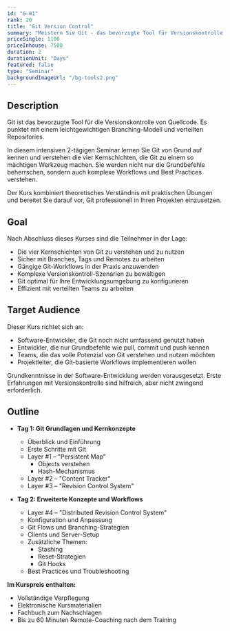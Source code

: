 ```yaml
---
id: "G-01"
rank: 20
title: "Git Version Control"
summary: "Meistern Sie Git - das bevorzugte Tool für Versionskontrolle von Quellcode"
priceSingle: 1100
priceInhouse: 7500
duration: 2
durationUnit: "Days"
featured: false
type: "Seminar"
backgroundImageUrl: "/bg-tools2.png"
---
```


## Description

Git ist das bevorzugte Tool für die Versionskontrolle von Quellcode. Es punktet mit einem leichtgewichtigen Branching-Modell und verteilten Repositories.

In diesem intensiven 2-tägigen Seminar lernen Sie Git von Grund auf kennen und verstehen die vier Kernschichten, die Git zu einem so mächtigen Werkzeug machen. Sie werden nicht nur die Grundbefehle beherrschen, sondern auch komplexe Workflows und Best Practices verstehen.

Der Kurs kombiniert theoretisches Verständnis mit praktischen Übungen und bereitet Sie darauf vor, Git professionell in Ihren Projekten einzusetzen.

## Goal

Nach Abschluss dieses Kurses sind die Teilnehmer in der Lage:

- Die vier Kernschichten von Git zu verstehen und zu nutzen
- Sicher mit Branches, Tags und Remotes zu arbeiten
- Gängige Git-Workflows in der Praxis anzuwenden
- Komplexe Versionskontroll-Szenarien zu bewältigen
- Git optimal für Ihre Entwicklungsumgebung zu konfigurieren
- Effizient mit verteilten Teams zu arbeiten

## Target Audience

Dieser Kurs richtet sich an:

- Software-Entwickler, die Git noch nicht umfassend genutzt haben
- Entwickler, die nur Grundbefehle wie pull, commit und push kennen
- Teams, die das volle Potenzial von Git verstehen und nutzen möchten
- Projektleiter, die Git-basierte Workflows implementieren wollen

Grundkenntnisse in der Software-Entwicklung werden vorausgesetzt. Erste Erfahrungen mit Versionskontrolle sind hilfreich, aber nicht zwingend erforderlich.

## Outline

- **Tag 1: Git Grundlagen und Kernkonzepte**
  - Überblick und Einführung
  - Erste Schritte mit Git
  - Layer #1 – "Persistent Map"
    - Objects verstehen
    - Hash-Mechanismus
  - Layer #2 – "Content Tracker"
  - Layer #3 – "Revision Control System"

- **Tag 2: Erweiterte Konzepte und Workflows**
  - Layer #4 – "Distributed Revision Control System"
  - Konfiguration und Anpassung
  - Git Flows und Branching-Strategien
  - Clients und Server-Setup
  - Zusätzliche Themen:
    - Stashing
    - Reset-Strategien
    - Git Hooks
  - Best Practices und Troubleshooting

**Im Kurspreis enthalten:**
- Vollständige Verpflegung
- Elektronische Kursmaterialien
- Fachbuch zum Nachschlagen
- Bis zu 60 Minuten Remote-Coaching nach dem Training